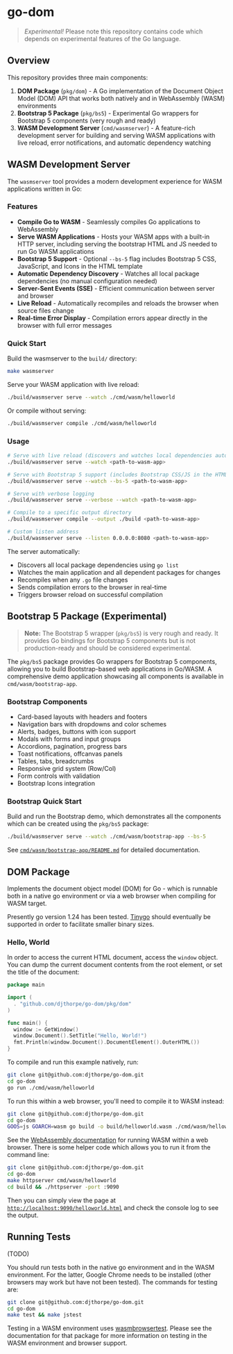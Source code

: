 # go-dom

> *Experimental!* Please note this repository contains code which depends
on experimental features of the Go language.

## Overview

This repository provides three main components:

1. **DOM Package** (`pkg/dom`) - A Go implementation of the Document Object Model (DOM) API that works both natively and in WebAssembly (WASM) environments
2. **Bootstrap 5 Package** (`pkg/bs5`) - Experimental Go wrappers for Bootstrap 5 components (very rough and ready)
3. **WASM Development Server** (`cmd/wasmserver`) - A feature-rich development server for building and serving WASM applications with live reload, error notifications, and automatic dependency watching

## WASM Development Server

The `wasmserver` tool provides a modern development experience for WASM applications written in Go:

### Features

- **Compile Go to WASM** - Seamlessly compiles Go applications to WebAssembly
- **Serve WASM Applications** - Hosts your WASM apps with a built-in HTTP server, including serving the bootstrap HTML and JS needed to run Go WASM applications
- **Bootstrap 5 Support** - Optional `--bs-5` flag includes Bootstrap 5 CSS, JavaScript, and Icons in the HTML template
- **Automatic Dependency Discovery** - Watches all local package dependencies (no manual configuration needed)
- **Server-Sent Events (SSE)** - Efficient communication between server and browser
- **Live Reload** - Automatically recompiles and reloads the browser when source files change
- **Real-time Error Display** - Compilation errors appear directly in the browser with full error messages

### Quick Start

Build the wasmserver to the `build/` directory:

```bash
make wasmserver
```

Serve your WASM application with live reload:

```bash
./build/wasmserver serve --watch ./cmd/wasm/helloworld
```

Or compile without serving:

```bash
./build/wasmserver compile ./cmd/wasm/helloworld
```

### Usage

```bash
# Serve with live reload (discovers and watches local dependencies automatically)
./build/wasmserver serve --watch <path-to-wasm-app>

# Serve with Bootstrap 5 support (includes Bootstrap CSS/JS in the HTML)
./build/wasmserver serve --watch --bs-5 <path-to-wasm-app>

# Serve with verbose logging
./build/wasmserver serve --verbose --watch <path-to-wasm-app>

# Compile to a specific output directory
./build/wasmserver compile --output ./build <path-to-wasm-app>

# Custom listen address
./build/wasmserver serve --listen 0.0.0.0:8080 <path-to-wasm-app>
```

The server automatically:

- Discovers all local package dependencies using `go list`
- Watches the main application and all dependent packages for changes
- Recompiles when any `.go` file changes
- Sends compilation errors to the browser in real-time
- Triggers browser reload on successful compilation

## Bootstrap 5 Package (Experimental)

> **Note:** The Bootstrap 5 wrapper (`pkg/bs5`) is very rough and ready. It provides
> Go bindings for Bootstrap 5 components but is not production-ready and should be
> considered experimental.

The `pkg/bs5` package provides Go wrappers for Bootstrap 5 components, allowing you to build
Bootstrap-based web applications in Go/WASM. A comprehensive demo application showcasing all
components is available in `cmd/wasm/bootstrap-app`.

### Bootstrap Components

- Card-based layouts with headers and footers
- Navigation bars with dropdowns and color schemes
- Alerts, badges, buttons with icon support
- Modals with forms and input groups
- Accordions, pagination, progress bars
- Toast notifications, offcanvas panels
- Tables, tabs, breadcrumbs
- Responsive grid system (Row/Col)
- Form controls with validation
- Bootstrap Icons integration

### Bootstrap Quick Start

Build and run the Bootstrap demo, which demonstrates all the components which can be created using the `pkg/bs5` package:

```bash
./build/wasmserver serve --watch ./cmd/wasm/bootstrap-app --bs-5
```

See [`cmd/wasm/bootstrap-app/README.md`](cmd/wasm/bootstrap-app/README.md) for detailed documentation.

## DOM Package

Implements the document object model (DOM) for Go - which is
runnable both in a native go environment or via a web browser
when compiling for WASM target.

Presently go version 1.24 has been tested. [Tinygo](https://tinygo.org/) should
eventually be supported in order to facilitate smaller binary sizes.

### Hello, World

In order to access the current HTML document, access the `window` object. You
can dump the current document contents from the root element, or set the
title of the document:

```go
package main

import (
  . "github.com/djthorpe/go-dom/pkg/dom"
)

func main() {
  window := GetWindow()
  window.Document().SetTitle("Hello, World!")
  fmt.Println(window.Document().DocumentElement().OuterHTML())
}
```

To compile and run this example natively, run:

```bash
git clone git@github.com:djthorpe/go-dom.git
cd go-dom
go run ./cmd/wasm/helloworld
```

To run this within a web browser, you'll need to compile it to WASM instead:

```bash
git clone git@github.com:djthorpe/go-dom.git
cd go-dom
GOOS=js GOARCH=wasm go build -o build/helloworld.wasm ./cmd/wasm/helloworld
```

See the [WebAssembly documentation](https://go.dev/wiki/WebAssembly) for running
WASM within a web browser. There is some helper code which allows you to run it
from the command line:

```bash
git clone git@github.com:djthorpe/go-dom.git
cd go-dom
make httpserver cmd/wasm/helloworld
cd build && ./httpserver -port :9090 
```

Then you can simply view the page at [`http://localhost:9090/helloworld.html`](http://localhost:9090/helloworld.html) and check the console log to see the output.

## Running Tests

(TODO)

You should run tests both in the native go environment and in the WASM
environment. For the latter, Google Chrome needs to be installed (other browsers
may work but have not been tested). The commands for testing are:

```bash
git clone git@github.com:djthorpe/go-dom.git
cd go-dom
make test && make jstest
```

Testing in a WASM environment uses [wasmbrowsertest](https://github.com/agnivade/wasmbrowsertest). Please see the documentation for that package for more information on testing in the WASM environment and browser support.
